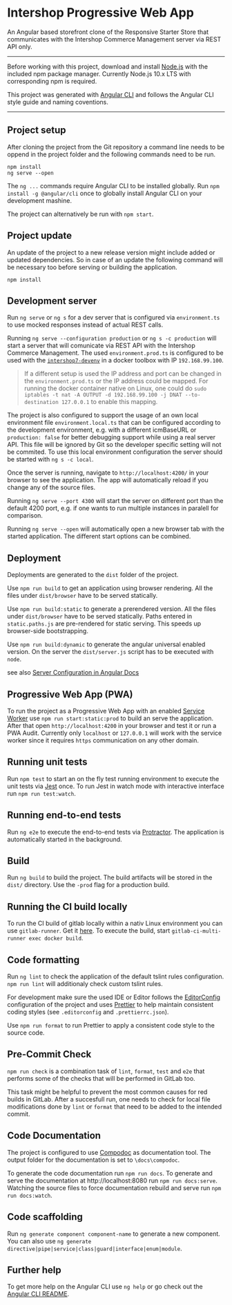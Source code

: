 # Intershop Progressive Web App

An Angular based storefront clone of the Responsive Starter Store that communicates with the Intershop Commerce Management server via REST API only.

---
Before working with this project, download and install [Node.js](https://nodejs.org) with the included npm package manager. Currently Node.js 10.x LTS with corresponding npm is required.

This project was generated with [Angular CLI](https://github.com/angular/angular-cli) and follows the Angular CLI style guide and naming coventions.

---

## Project setup

After cloning the project from the Git repository a command line needs to be oppend in the project folder and the following commands need to be run.

```
npm install
ng serve --open
```

The `ng ...` commands require Angular CLI to be installed globally. Run `npm install -g @angular/cli` once to globally install Angular CLI on your development mashine.

The project can alternatively be run with `npm start`.

## Project update

An update of the project to a new release version might include added or updated dependencies. So in case of an update the following command will be necessary too before serving or building the application.

```
npm install
```


## Development server

Run `ng serve` or `ng s` for a dev server that is configured via `environment.ts` to use mocked responses instead of actual REST calls.

Running `ng serve --configuration production` or `ng s -c production` will start a server that will comunicate via REST API with the Intershop Commerce Management. The used `environment.prod.ts` is configured to be used with the [`intershop7-devenv`](https://gitlab.intershop.de/ISPWA/intershop7-devenv) in a docker toolbox with IP `192.168.99.100`.

> If a different setup is used the IP address and port can be changed in the `environment.prod.ts` or the IP address could be mapped. For running the docker container native on Linux, one could do `sudo iptables -t nat -A OUTPUT -d 192.168.99.100 -j DNAT --to-destination 127.0.0.1` to enable this mapping.

The project is also configured to support the usage of an own local environment file `environment.local.ts` that can be configured according to the development environment, e.g. with a different icmBaseURL or `production: false` for better debugging support while using a real server API. This file will be ignored by Git so the developer specific setting will not be commited. To use this local environment configuration the server should be started with `ng s -c local`.

Once the server is running, navigate to `http://localhost:4200/` in your browser to see the application. The app will automatically reload if you change any of the source files.

Running `ng serve --port 4300` will start the server on different port than the default 4200 port, e.g. if one wants to run multiple instances in paralell for comparison.

Running `ng serve --open` will automatically open a new browser tab with the started application. The different start options can be combined.

## Deployment

Deployments are generated to the `dist` folder of the project.

Use `npm run build` to get an application using browser rendering. All the files under `dist/browser` have to be served statically.

Use `npm run build:static` to generate a prerendered version. All the files under `dist/browser` have to be served statically. Paths entered in `static.paths.js` are pre-rendered for static serving. This speeds up browser-side bootstrapping.

Use `npm run build:dynamic` to generate the angular universal enabled version. On the server the `dist/server.js` script has to be executed with `node`.

see also [Server Configuration in Angular Docs](https://angular.io/guide/deployment#server-configuration)

## Progressive Web App (PWA)

To run the project as a Progressive Web App with an enabled [Service Worker](https://angular.io/guide/service-worker-getting-started) use `npm run start:static:prod` to build an serve the application. After that open `http://localhost:4200` in your browser and test it or run a PWA Audit. Currently only `localhost` or `127.0.0.1` will work with the service worker since it requires `https` communication on any other domain.

## Running unit tests

Run `npm test` to start an on the fly test running environment to execute the unit tests via [Jest](https://facebook.github.io/jest/) once. To run Jest in watch mode with interactive interface run `npm run test:watch`.

## Running end-to-end tests

Run `ng e2e` to execute the end-to-end tests via [Protractor](http://www.protractortest.org/).
The application is automatically started in the background.

## Build

Run `ng build` to build the project. The build artifacts will be stored in the `dist/` directory. Use the `-prod` flag for a production build.

## Running the CI build locally

To run the CI build of gitlab locally within a nativ Linux environment you can use `gitlab-runner`. Get it [here](https://gitlab.com/gitlab-org/gitlab-ci-multi-runner/blob/master/docs/install/bleeding-edge.md). To execute the build, start `gitlab-ci-multi-runner exec docker build`.

## Code formatting

Run `ng lint` to check the application of the default tslint rules configuration. `npm run lint` will additionaly check custom tslint rules.

For development make sure the used IDE or Editor follows the [EditorConfig](http://editorconfig.org/) configuration of the project and uses [Prettier](https://prettier.io/) to help maintain consistent coding styles (see `.editorconfig` and `.prettierrc.json`).

Use `npm run format` to run Prettier to apply a consistent code style to the source code.

## Pre-Commit Check

`npm run check` is a combination task of `lint`, `format`, `test` and `e2e` that performs some of the checks that will be performed in GitLab too.

This task might be helpful to prevent the most common causes for red builds in GitLab. After a succesfull run, one needs to check for local file modifications done by `lint` or `format` that need to be added to the intended commit.

## Code Documentation

The project is configured to use [Compodoc](https://compodoc.github.io/website) as documentation tool. The output folder for the documentation is set to `\docs\compodoc`.

To generate the code documentation run `npm run docs`. To generate and serve the documentation at http://localhost:8080 run `npm run docs:serve`. Watching the source files to force documentation rebuild and serve run `npm run docs:watch`.

## Code scaffolding

Run `ng generate component component-name` to generate a new component. You can also use `ng generate directive|pipe|service|class|guard|interface|enum|module`.

## Further help

To get more help on the Angular CLI use `ng help` or go check out the [Angular CLI README](https://github.com/angular/angular-cli/blob/master/README.md).
